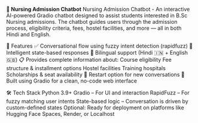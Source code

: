 **🏥 Nursing Admission Chatbot**
Nursing Admission Chatbot - An interactive AI-powered Gradio chatbot designed to assist students interested in B.Sc Nursing admissions. The chatbot guides users through the admission process, eligibility criteria, fees, hostel facilities, and more — all in both Hindi and English.

🚀 Features
✅ Conversational flow using fuzzy intent detection (rapidfuzz)
🧠 Intelligent state-based responses
💬 Bilingual support (Hindi 🇮🇳 + English 🇬🇧)
📋 Provides complete information about:
  Course eligibility
  Fee structure & installment options
  Hostel facilities
  Training hospitals
  Scholarships & seat availability
🔁 Restart option for new conversations
🎨 Built using Gradio for a clean, no-code web interface


🛠️ Tech Stack
Python 3.9+
Gradio – For UI and interaction
RapidFuzz – For fuzzy matching user intents
State-based logic – Conversation is driven by custom-defined states
Optional: Ready for deployment on platforms like Hugging Face Spaces, Render, or Localhost

